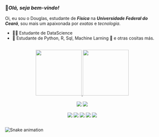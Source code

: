 ### 👋***Olá, seja bem-vindo!***
Oi, eu sou o Douglas, estudante de ***Física*** na ***Universidade Federal do Ceará***, sou mais um apaixonada por *exatas* e *tecnologia*. 

- 👩‍💻 Estudante de DataScience 
- 🚀 Estudante de Python, R, Sql, Machine Larning 🧠 e otras cositas más.


##  


<div align="center">
  <a href="https://github.com/DougTeixeira">
  <img height="150em" src="https://github-readme-stats.vercel.app/api?username=DougTeixeira&show_icons=true&theme=synthwave&include_all_commits=true&count_private=true"/>
  <img height="150em" src="https://github-readme-stats.vercel.app/api/top-langs/?username=DougTeixeira&layout=compact&langs_count=7&theme=synthwave"/>
</div>

  
<div align="center" style="display: inline_block"><br>
  <a href="https://www.linkedin.com/in/douglas-teixeira-6854581aa/" target="_blank"><img src="https://img.shields.io/badge/-LinkedIn-%230077B5?style=for-the-badge&logo=linkedin&logoColor=white" target="_blank"></a> 
  <a href = "mailto:dougsilvateixeira@gmail.com"><img src="https://img.shields.io/badge/-Gmail-%23333?style=for-the-badge&logo=gmail&logoColor=white" target="_blank"></a>
</div>
<div align="center" style="display: inline_block"><br>
  <img src="https://img.shields.io/badge/Python-FFD43B?style=for-the-badge&logo=python&logoColor=darkgreen"> 
  <img src="https://img.shields.io/badge/Pandas-2C2D72?style=for-the-badge&logo=pandas&logoColor=white"> 
  <img src="https://img.shields.io/badge/Numpy-777BB4?style=for-the-badge&logo=numpy&logoColor=white"> 
  <img src="https://img.shields.io/badge/Python-FFD43B?style=for-the-badge&logo=Django&logoColor=darkgreen"> 
  <img src="	https://img.shields.io/badge/Plotly-239120?style=for-the-badge&logo=plotly&logoColor=white"> 
</div>
  
##  

<div> 
 
  ![Snake animation](https://github.com/DougTeixeira/DougTeixeira/blob/output/github-contribution-grid-snake.svg)
 
</div>

<!--
**DougTeixeira/DougTeixeira** is a ✨ _special_ ✨ repository because its `README.md` (this file) appears on your GitHub profile.

Here are some ideas to get you started:

- 🔭 I’m currently working on ...
- 🌱 I’m currently learning ...
- 👯 I’m looking to collaborate on ...
- 🤔 I’m looking for help with ...
- 💬 Ask me about ...
- 📫 How to reach me: ...
- 😄 Pronouns: ...
- ⚡ Fun fact: ...
-->
